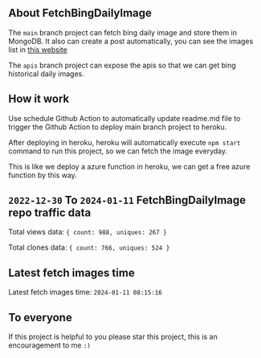 ## About FetchBingDailyImage

The `main` branch project can fetch bing daily image and store them in MongoDB.
It also can create a post automatically, you can see the images list in [this website](https://oursalbum.netlify.app)

The `apis` branch project can expose the apis so that we can get bing historical daily images.

## How it work

Use schedule Github Action to automatically update readme.md file to trigger the Github Action to deploy main branch project to heroku.

After deploying in heroku, heroku will automatically execute `npm start` command to run this project, so we can fetch the image everyday.

This is like we deploy a azure function in heroku, we can get a free azure function by this way.

## `2022-12-30` To `2024-01-11` FetchBingDailyImage repo traffic data

Total views data: `{ count: 988, uniques: 267 }`

Total clones data: `{ count: 766, uniques: 524 }`

## Latest fetch images time

Latest fetch images time: `2024-01-11 08:15:16`

## To everyone

If this project is helpful to you please star this project, this is an encouragement to me `:)`



